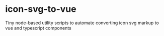 # icon-svg-to-vue
Tiny node-based utility scripts to automate converting icon svg markup to vue and typescript components 
